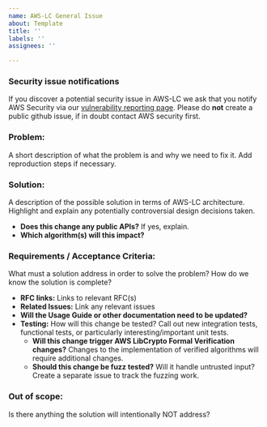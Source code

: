 ```yaml
---
name: AWS-LC General Issue
about: Template
title: ''
labels: ''
assignees: ''

---
```


### Security issue notifications

If you discover a potential security issue in AWS-LC we ask that you notify AWS Security via our
[vulnerability reporting page](http://aws.amazon.com/security/vulnerability-reporting/). Please do **not** create a
public github issue, if in doubt contact AWS security first.

### Problem:

A short description of what the problem is and why we need to fix it. Add reproduction steps if necessary.

### Solution:

A description of the possible solution in terms of AWS-LC architecture. Highlight and explain any potentially
controversial design decisions taken.

* **Does this change any public APIs?** If yes, explain.
* **Which algorithm(s) will this impact?**

### Requirements / Acceptance Criteria:

What must a solution address in order to solve the problem? How do we know the solution is complete?

* **RFC links:** Links to relevant RFC(s)
* **Related Issues:** Link any relevant issues
* **Will the Usage Guide or other documentation need to be updated?**
* **Testing:** How will this change be tested? Call out new integration tests, functional tests, or particularly
  interesting/important unit tests.
  * **Will this change trigger AWS LibCrypto Formal Verification changes?** Changes to the implementation of verified
    algorithms will require additional changes.
  * **Should this change be fuzz tested?** Will it handle untrusted input? Create a separate issue to track the fuzzing
    work.

### Out of scope:

Is there anything the solution will intentionally NOT address?
